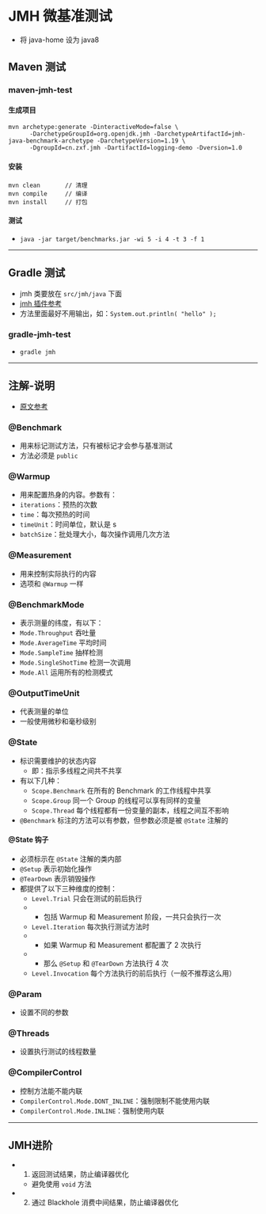 # JMH 微基准测试
- 将 java-home 设为 java8

## Maven 测试
### maven-jmh-test
#### 生成项目
```
mvn archetype:generate -DinteractiveMode=false \
      -DarchetypeGroupId=org.openjdk.jmh -DarchetypeArtifactId=jmh-java-benchmark-archetype -DarchetypeVersion=1.19 \
      -DgroupId=cn.zxf.jmh -DartifactId=logging-demo -Dversion=1.0
```

#### 安装
```
mvn clean		// 清理
mvn compile		// 编译
mvn install		// 打包
```

#### 测试
- `java -jar target/benchmarks.jar -wi 5 -i 4 -t 3 -f 1`


---
## Gradle 测试
- jmh 类要放在 `src/jmh/java` 下面
- [jmh 插件参考](https://github.com/melix/jmh-gradle-plugin)
- 方法里面最好不用输出，如：`System.out.println( "hello" );`

### gradle-jmh-test
- `gradle jmh`


---
## 注解-说明
- [原文参考](http://www.jiangxinlingdu.com/practice/2019/06/05/jmh.html)

### @Benchmark
- 用来标记测试方法，只有被标记才会参与基准测试
- 方法必须是 `public`

### @Warmup
- 用来配置热身的内容。参数有：
- `iterations`：预热的次数
- `time`：每次预热的时间
- `timeUnit`：时间单位，默认是 s
- `batchSize`：批处理大小，每次操作调用几次方法

### @Measurement
- 用来控制实际执行的内容
- 选项和 `@Warmup` 一样

### @BenchmarkMode
- 表示测量的纬度，有以下：
- `Mode.Throughput` 吞吐量
- `Mode.AverageTime` 平均时间
- `Mode.SampleTime` 抽样检测
- `Mode.SingleShotTime` 检测一次调用
- `Mode.All` 运用所有的检测模式

### @OutputTimeUnit
- 代表测量的单位
- 一般使用微秒和毫秒级别

### @State
- 标识需要维护的状态内容
  - 即：指示多线程之间共不共享
- 有以下几种：
  - `Scope.Benchmark` 在所有的 Benchmark 的工作线程中共享
  - `Scope.Group` 同一个 Group 的线程可以享有同样的变量
  - `Scope.Thread` 每个线程都有一份变量的副本，线程之间互不影响
- `@Benchmark` 标注的方法可以有参数，但参数必须是被 `@State` 注解的

#### @State 钩子
- 必须标示在 `@State` 注解的类内部
- `@Setup` 表示初始化操作
- `@TearDown` 表示销毁操作
- 都提供了以下三种维度的控制：
  - `Level.Trial` 只会在测试的前后执行
  - - 包括 Warmup 和 Measurement 阶段，一共只会执行一次
  - `Level.Iteration` 每次执行测试方法时
  - - 如果 Warmup 和 Measurement 都配置了 2 次执行
  - - 那么 `@Setup` 和 `@TearDown` 方法执行 4 次
  - `Level.Invocation` 每个方法执行的前后执行（一般不推荐这么用）

### @Param
- 设置不同的参数

### @Threads
- 设置执行测试的线程数量

### @CompilerControl
- 控制方法能不能内联
- `CompilerControl.Mode.DONT_INLINE`：强制限制不能使用内联
- `CompilerControl.Mode.INLINE`：强制使用内联


---
## JMH进阶
- 1. 返回测试结果，防止编译器优化
  - 避免使用 `void` 方法
- 2. 通过 Blackhole 消费中间结果，防止编译器优化